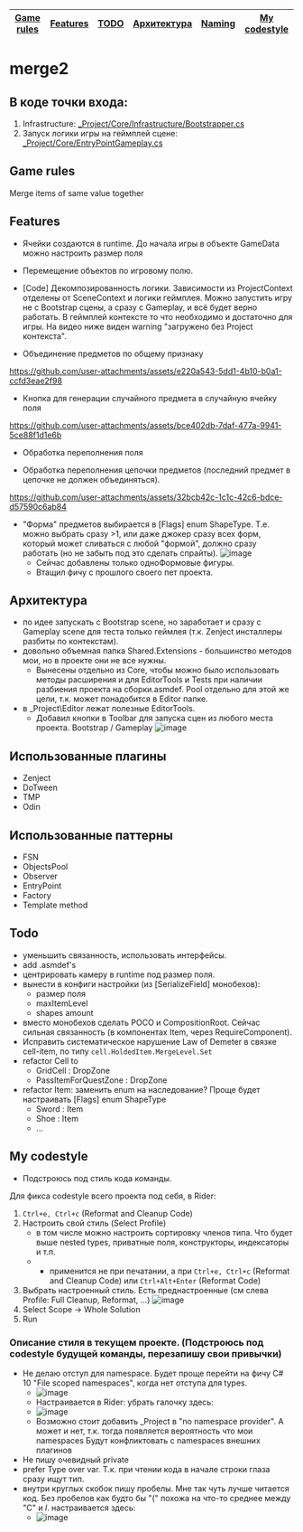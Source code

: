 | [Game rules](#Game-rules) | [Features](#Features) | [TODO](#TODO) | [Архитектура](#Архитектура) |[Naming](#Naming) | [My codestyle](#My-codestyle) |
|---------------------------|-----------------------|---------------|-----------------------------|------------------|-------------------------------|

# merge2

## В коде точки входа: 
  1) Infrastructure: [_Project/Core/Infrastructure/Bootstrapper.cs](https://github.com/gggittt/merge2/blob/main/Assets/_Project/Core/Infrastructure/Bootstrapper.cs)
  2) Запуск логики игры на геймплей сцене: [_Project/Core/EntryPointGameplay.cs](https://github.com/gggittt/merge2/blob/main/Assets/_Project/Core/EntryPointGameplay.cs)

## Game rules
Merge items of same value together 

## Features

- Ячейки создаются в runtime. До начала игры в объекте GameData можно настроить размер поля

- Перемещение объектов по игровому полю.

- [Code] Декомпозированность логики. Зависимости из ProjectContext отделены от SceneContext и логики геймплея. Можно запустить игру не с Bootstrap сцены, а сразу с Gameplay, и всё будет верно работать. В геймплей контексте то что необходимо и достаточно для игры. На видео ниже виден warning "загружено без Project контекста". 

- Объединение предметов по общему признаку

https://github.com/user-attachments/assets/e220a543-5dd1-4b10-b0a1-ccfd3eae2f98

- Кнопка для генерации случайного предмета в случайную ячейку поля

https://github.com/user-attachments/assets/bce402db-7daf-477a-9941-5ce88f1d1e6b

- Обработка переполнения поля

- Обработка переполнения цепочки предметов (последний предмет в цепочке не должен объединяться).

https://github.com/user-attachments/assets/32bcb42c-1c1c-42c6-bdce-d57590c6ab84

- "Форма" предметов выбирается в [Flags] enum ShapeType. Т.е. можно выбрать сразу >1, или даже джокер сразу всех форм, который может сливаться с любой "формой", должно сразу работать (но не забыть под это сделать спрайты). 
![image](https://github.com/user-attachments/assets/537d1c1c-17f4-40c6-a616-1613065af4ec)
  - Сейчас добавлены только одноФормовые фигуры. 
  - Втащил фичу с прошлого своего пет проекта.



## Архитектура
- по идее запускать с Bootstrap scene, но заработает и сразу с Gameplay scene для теста только геймлея (т.к. Zenject инсталлеры разбиты по контекстам).
- довольно объемная папка Shared.Extensions - большинство методов мои, но в проекте они не все нужны.
  - Вынесены отдельно из Core, чтобы можно было использовать методы расширения и для EditorTools и Tests при наличии разбиения проекта на сборки.asmdef. Pool отдельно для этой же цели, т.к. может понадобится в Editor папке.
- в _Project\Editor лежат полезные EditorTools.
  - Добавил кнопки в Toolbar для запуска сцен из любого места проекта. Bootstrap / Gameplay ![image](https://github.com/user-attachments/assets/85650340-553f-42b8-a55c-9b50b4606f7e)


## Использованные плагины
- Zenject
- DoTween
- TMP
- Odin

## Использованные паттерны
- FSN
- ObjectsPool
- Observer
- EntryPoint
- Factory
- Template method

## Todo
- уменьшить связанность, использовать интерфейсы.
- add .asmdef's
- центрировать камеру в runtime под размер поля. 
- вынести в конфиги настройки (из [SerializeField] монобехов):
  - размер поля
  - maxItemLevel
  - shapes amount
- вместо монобехов сделать POCO и CompositionRoot. Сейчас сильная связанность (в компонентах Item, через RequireComponent).
- Исправить систематическое нарушение Law of Demeter в связке cell-item, по типу `cell.HoldedItem.MergeLevel.Set`
- refactor Cell to
  - GridCell : DropZone
  - PassItemForQuestZone : DropZone
- refactor Item: заменить enum на наследование? Проще будет настраивать [Flags] enum ShapeType
  - Sword : Item
  - Shoe : Item
  - ...

    
## My codestyle
* Подстроюсь под стиль кода команды. 

Для фикса codestyle всего проекта под себя, в Rider:
  1. `Ctrl+e, Ctrl+c` (Reformat and Cleanup Code)
  2. Настроить свой стиль (Select Profile)
     - в том числе можно настроить сортировку членов типа. Что будет выше nested types, приватные поля, конструкторы, индексаторы и т.п.
     - - применится не при печатании, а при `Ctrl+e, Ctrl+c` (Reformat and Cleanup Code) или `Ctrl+Alt+Enter` (Reformat Code)
  3. Выбрать настроенный стиль. Есть преднастроенные (см слева Profile: Full Cleanup, Reformat, ...) ![image](https://github.com/user-attachments/assets/f99bbc90-8822-4ee2-aa44-6b89a5c74c78)
  4. Select Scope -> Whole Solution
  5. Run

###  Описание стиля в текущем проекте. (Подстроюсь под codestyle будущей команды, перезапишу свои привычки)
- Не делаю отступ для namespace. Будет проще перейти на фичу C# 10 "File scoped namespaces", когда нет отступа для types.  
  - ![image](https://github.com/user-attachments/assets/e503d46c-a8ec-4009-8409-00aec11e9a11)
  - Настраивается в Rider: убрать галочку здесь:
  - ![image](https://github.com/user-attachments/assets/23592106-de71-4c76-bc93-52338fa2f64d)
  - Возможно стоит добавить _Project в "no namespace provider". А может и нет, т.к. тогда появляется вероятность что мои namespaces Будут конфликтовать с namespaces внешних плагинов
- Не пишу очевидный private
- prefer Type over var. Т.к. при чтении кода в начале строки глаза сразу ищут тип.
- внутри круглых скобок пишу пробелы. Мне так чуть лучше читается код. Без пробелов как будто бы "(" похожа на что-то среднее между "C" и _l_. 
  настраивается здесь:
  - ![image](https://github.com/user-attachments/assets/f30c82c2-1481-474f-85e8-2c03fae9bd2c)

<!--
- consts - PascalCase, even for private and local. Не вижу смысла в SNAKE_CASE, это просто замедляет печать. ![image](https://github.com/user-attachments/assets/4da2d2ed-2648-4eae-aeed-97b34347e98c)
 - [Inject] в поля, не только в Construct() 

- в остальном +- стандартно.
  - Возможно позже перейду с ```ctor(int some){ _some = some; }``` to ```ctor(int some){ this.some = some; }```
 
-->



